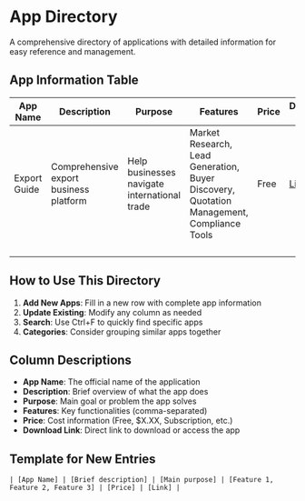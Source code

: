 # App Directory

A comprehensive directory of applications with detailed information for easy reference and management.

## App Information Table

| App Name | Description | Purpose | Features | Price | Download Link |
|----------|-------------|---------|----------|-------|---------------|
| Export Guide | Comprehensive export business platform | Help businesses navigate international trade | Market Research, Lead Generation, Buyer Discovery, Quotation Management, Compliance Tools | Free | [Live App](https://export-guide-kcq4-p1asoh317-anil-kumar-singhs-projects.vercel.app) |
| | | | | | |
| | | | | | |
| | | | | | |
| | | | | | |

## How to Use This Directory

1. **Add New Apps**: Fill in a new row with complete app information
2. **Update Existing**: Modify any column as needed
3. **Search**: Use Ctrl+F to quickly find specific apps
4. **Categories**: Consider grouping similar apps together

## Column Descriptions

- **App Name**: The official name of the application
- **Description**: Brief overview of what the app does
- **Purpose**: Main goal or problem the app solves
- **Features**: Key functionalities (comma-separated)
- **Price**: Cost information (Free, $X.XX, Subscription, etc.)
- **Download Link**: Direct link to download or access the app

## Template for New Entries

```
| [App Name] | [Brief description] | [Main purpose] | [Feature 1, Feature 2, Feature 3] | [Price] | [Link] |
```